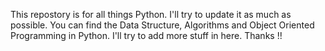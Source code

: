 This repostory is for all things Python.
I'll try to update it as much as possible.
You can find the Data Structure, Algorithms and Object Oriented Programming in Python.
I'll try to add more stuff in here. 
Thanks !!
